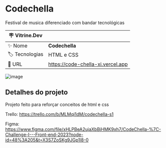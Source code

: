 # Codechella

Festival de musica diferenciado com bandar tecnológicas

| :placard: Vitrine.Dev |     |
| -------------  | --- |
| :sparkles: Nome        | **Codechella**
| :label: Tecnologias | HTML e CSS
| :rocket: URL         | https://code-chella-xi.vercel.app

![image](https://github.com/matheusporezeli/CodeChella/assets/112051389/df268c90-2c0b-4f4e-83b9-748fa7bb38a4#vitrinedev)

## Detalhes do projeto

Projeto feito para reforçar conceitos de html e css

Trello: https://trello.com/b/MLMqi1dM/codechella-s1

Figma: https://www.figma.com/file/xHLPBeA2ujaXbBjHMK9xh7/CodeChella-%7C-Challenge-I---Front-end-2023?node-id=48%3A205&t=X3S7ZoSKg9JGp1l8-0
